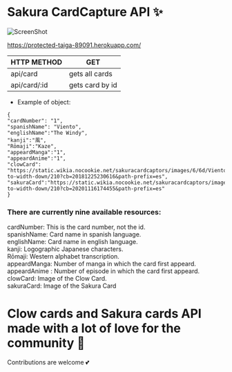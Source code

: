 # Sakura CardCapture API ✨


![ScreenShot](https://raw.github.com/JessVel/sakura-card-capture-api/main/assets/sakura.jpg) 


https://protected-taiga-89091.herokuapp.com/

|HTTP METHOD     |      GET       |
|----------------|----------------|
|api/card        | gets all cards |
|api/card/:id    | gets card by id|



* Example of object: 

```
{
"cardNumber": "1",
"spanishName": "Viento",
"englishName":"The Windy",
"kanji":"風",
"Rōmaji":"Kaze",
"appeardManga":"1",
"appeardAnime":"1",
"clowCard": "https://static.wikia.nocookie.net/sakuracardcaptors/images/6/6d/Viento.jpg/revision/latest/scale-to-width-down/210?cb=20181225230616&path-prefix=es",
"sakuraCard":"https://static.wikia.nocookie.net/sakuracardcaptors/images/7/7e/Viento_Sakura.jpg/revision/latest/scale-to-width-down/210?cb=20201116174455&path-prefix=es"
}
```

### There are currently nine available resources:

cardNumber: This is the card number, not the id. <br>
spanishName: Card name in spanish language.<br>
englishName: Card name in english language.<br>
kanji: Logographic Japanese characters.<br>
Rōmaji: Western alphabet transcription.<br>
appeardManga: Number of manga in which the card first appeard.<br>
appeardAnime : Number of episode in which the card first appeard.<br>
clowCard: Image of the Clow Card.<br>
sakuraCard: Image of the Sakura Card<br>




# Clow cards and Sakura cards API made with a lot of love for the community 🌈

Contributions are welcome 💕



